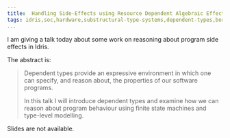 ```yaml
---
title:  Handling Side-Effects using Resource Dependent Algebraic Effects
tags: idris,soc,hardware,substructural-type-systems,dependent-types,border-patrol,tdd,systems
...
```


I am giving a talk today about some work on reasoning about program side effects in Idris.

The abstract is:

> Dependent types provide an expressive environment in which one can
> specify, and reason about, the properties of our software programs.
>
> In this talk I will introduce dependent types and examine how we can
> reason about program behaviour using finite state machines and
> type-level modelling.

Slides are not available.
